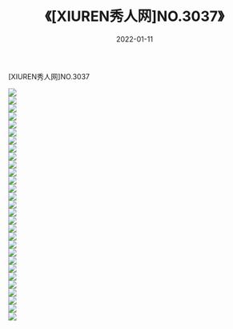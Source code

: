 ﻿---
layout: post
title:  《[XIUREN秀人网]NO.3037》
date:   2022-01-11
img: http://img.660000.xyz/Sharelink/秀人网/秀人网第04部分/[XIUREN秀人网]NO.3037/000.jpg
categories: [美女, 清纯, 唯美]
---

[XIUREN秀人网]NO.3037

 ![](http://img.660000.xyz/Sharelink/秀人网/秀人网第04部分/[XIUREN秀人网]NO.3037/001.jpg) <br>![](http://img.660000.xyz/Sharelink/秀人网/秀人网第04部分/[XIUREN秀人网]NO.3037/002.jpg) <br>![](http://img.660000.xyz/Sharelink/秀人网/秀人网第04部分/[XIUREN秀人网]NO.3037/003.jpg) <br>![](http://img.660000.xyz/Sharelink/秀人网/秀人网第04部分/[XIUREN秀人网]NO.3037/004.jpg) <br>![](http://img.660000.xyz/Sharelink/秀人网/秀人网第04部分/[XIUREN秀人网]NO.3037/005.jpg) <br>![](http://img.660000.xyz/Sharelink/秀人网/秀人网第04部分/[XIUREN秀人网]NO.3037/006.jpg) <br>![](http://img.660000.xyz/Sharelink/秀人网/秀人网第04部分/[XIUREN秀人网]NO.3037/007.jpg) <br>![](http://img.660000.xyz/Sharelink/秀人网/秀人网第04部分/[XIUREN秀人网]NO.3037/008.jpg) <br>![](http://img.660000.xyz/Sharelink/秀人网/秀人网第04部分/[XIUREN秀人网]NO.3037/009.jpg) <br>![](http://img.660000.xyz/Sharelink/秀人网/秀人网第04部分/[XIUREN秀人网]NO.3037/010.jpg) <br>![](http://img.660000.xyz/Sharelink/秀人网/秀人网第04部分/[XIUREN秀人网]NO.3037/011.jpg) <br>![](http://img.660000.xyz/Sharelink/秀人网/秀人网第04部分/[XIUREN秀人网]NO.3037/012.jpg) <br>![](http://img.660000.xyz/Sharelink/秀人网/秀人网第04部分/[XIUREN秀人网]NO.3037/013.jpg) <br>![](http://img.660000.xyz/Sharelink/秀人网/秀人网第04部分/[XIUREN秀人网]NO.3037/014.jpg) <br>![](http://img.660000.xyz/Sharelink/秀人网/秀人网第04部分/[XIUREN秀人网]NO.3037/015.jpg) <br>![](http://img.660000.xyz/Sharelink/秀人网/秀人网第04部分/[XIUREN秀人网]NO.3037/016.jpg) <br>![](http://img.660000.xyz/Sharelink/秀人网/秀人网第04部分/[XIUREN秀人网]NO.3037/017.jpg) <br>![](http://img.660000.xyz/Sharelink/秀人网/秀人网第04部分/[XIUREN秀人网]NO.3037/018.jpg) <br>![](http://img.660000.xyz/Sharelink/秀人网/秀人网第04部分/[XIUREN秀人网]NO.3037/019.jpg) <br>![](http://img.660000.xyz/Sharelink/秀人网/秀人网第04部分/[XIUREN秀人网]NO.3037/020.jpg) <br>![](http://img.660000.xyz/Sharelink/秀人网/秀人网第04部分/[XIUREN秀人网]NO.3037/021.jpg) <br>![](http://img.660000.xyz/Sharelink/秀人网/秀人网第04部分/[XIUREN秀人网]NO.3037/022.jpg) <br>![](http://img.660000.xyz/Sharelink/秀人网/秀人网第04部分/[XIUREN秀人网]NO.3037/023.jpg) <br>![](http://img.660000.xyz/Sharelink/秀人网/秀人网第04部分/[XIUREN秀人网]NO.3037/024.jpg) <br>![](http://img.660000.xyz/Sharelink/秀人网/秀人网第04部分/[XIUREN秀人网]NO.3037/025.jpg) <br>![](http://img.660000.xyz/Sharelink/秀人网/秀人网第04部分/[XIUREN秀人网]NO.3037/026.jpg) <br>![](http://img.660000.xyz/Sharelink/秀人网/秀人网第04部分/[XIUREN秀人网]NO.3037/027.jpg) <br>![](http://img.660000.xyz/Sharelink/秀人网/秀人网第04部分/[XIUREN秀人网]NO.3037/028.jpg) <br>![](http://img.660000.xyz/Sharelink/秀人网/秀人网第04部分/[XIUREN秀人网]NO.3037/029.jpg) <br>